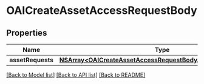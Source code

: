 # OAICreateAssetAccessRequestBody

## Properties
Name | Type | Description | Notes
------------ | ------------- | ------------- | -------------
**assetRequests** | [**NSArray&lt;OAICreateAssetAccessRequestBodyAssetRequestsInner&gt;***](OAICreateAssetAccessRequestBodyAssetRequestsInner.md) |  | 

[[Back to Model list]](../README.md#documentation-for-models) [[Back to API list]](../README.md#documentation-for-api-endpoints) [[Back to README]](../README.md)


